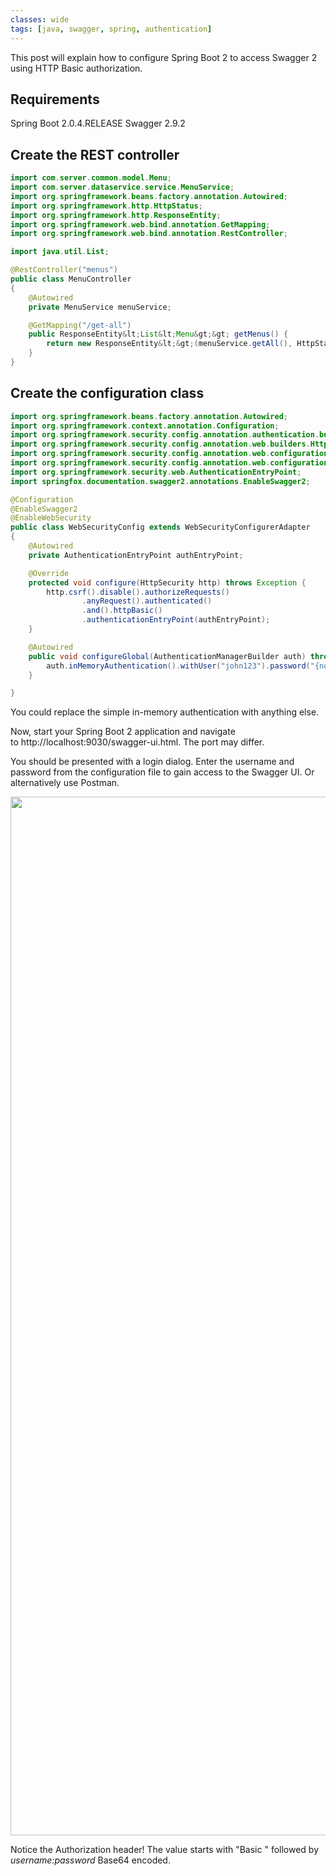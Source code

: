 ```yaml
---
classes: wide
tags: [java, swagger, spring, authentication]
---
```

This post will explain how to configure Spring Boot 2 to access Swagger 2 using HTTP Basic authorization.
<h2>Requirements</h2>
Spring Boot 2.0.4.RELEASE
Swagger 2.9.2
<h2>Create the REST controller</h2>

```java
import com.server.common.model.Menu;
import com.server.dataservice.service.MenuService;
import org.springframework.beans.factory.annotation.Autowired;
import org.springframework.http.HttpStatus;
import org.springframework.http.ResponseEntity;
import org.springframework.web.bind.annotation.GetMapping;
import org.springframework.web.bind.annotation.RestController;

import java.util.List;

@RestController("menus")
public class MenuController
{
    @Autowired
    private MenuService menuService;

    @GetMapping("/get-all")
    public ResponseEntity&lt;List&lt;Menu&gt;&gt; getMenus() {
        return new ResponseEntity&lt;&gt;(menuService.getAll(), HttpStatus.OK);
    }
}
```

<h2>Create the configuration class</h2>

```java
import org.springframework.beans.factory.annotation.Autowired;
import org.springframework.context.annotation.Configuration;
import org.springframework.security.config.annotation.authentication.builders.AuthenticationManagerBuilder;
import org.springframework.security.config.annotation.web.builders.HttpSecurity;
import org.springframework.security.config.annotation.web.configuration.EnableWebSecurity;
import org.springframework.security.config.annotation.web.configuration.WebSecurityConfigurerAdapter;
import org.springframework.security.web.AuthenticationEntryPoint;
import springfox.documentation.swagger2.annotations.EnableSwagger2;

@Configuration
@EnableSwagger2
@EnableWebSecurity
public class WebSecurityConfig extends WebSecurityConfigurerAdapter
{
    @Autowired
    private AuthenticationEntryPoint authEntryPoint;

    @Override
    protected void configure(HttpSecurity http) throws Exception {
        http.csrf().disable().authorizeRequests()
                .anyRequest().authenticated()
                .and().httpBasic()
                .authenticationEntryPoint(authEntryPoint);
    }

    @Autowired
    public void configureGlobal(AuthenticationManagerBuilder auth) throws Exception {
        auth.inMemoryAuthentication().withUser("john123").password("{noop}password").roles("USER");
    }

}
```

You could replace the simple in-memory authentication with anything else.

Now, start your Spring Boot 2 application and navigate to http://localhost:9030/swagger-ui.html. The port may differ.

You should be presented with a login dialog. Enter the username and password from the configuration file to gain access to the Swagger UI. Or alternatively use Postman.

<img class="aligncenter size-full wp-image-1062" src="http://chrismepham.co.uk/blog/wp-content/uploads/2018/08/Screen-Shot-2018-08-31-at-20.44.45.png" alt="" width="3214" height="1662" />

Notice the Authorization header! The value starts with "Basic " followed by <em>username:password</em> Base64 encoded.

